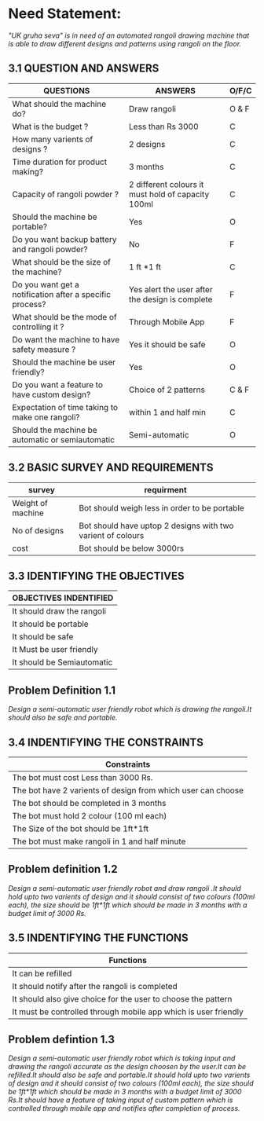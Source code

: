 # **Need Statement**:
_"UK gruha seva" is in need of an automated rangoli drawing machine that is able to draw different designs and patterns using rangoli on the floor._

## 3.1 QUESTION AND ANSWERS
|QUESTIONS|ANSWERS|O/F/C|
|---------|-------|-----|
|What should the machine do?|Draw rangoli|O & F|
|What is the budget ?|Less than Rs 3000|C|
|How many varients of designs ?|2 designs|C|
|Time duration for product making?|3 months|C|
|Capacity of rangoli powder ?|2 different colours it must hold of capacity 100ml|C|
|Should the machine be portable?|Yes|O|
|Do you want backup battery and rangoli powder?|No|F|
|What should be the size of the machine?|1 ft *1 ft|C|
|Do you want get a notification after a specific process?|Yes alert the user after the design is complete|F|
|What should be the mode of controlling it ?|Through Mobile App|F|
|Do want the machine to have safety measure ?|Yes it should be safe|O|
|Should the machine be user friendly?|Yes|O|
|Do you want a feature to have custom design?|Choice of 2 patterns|C & F|
|Expectation of time taking to make one rangoli?|within 1 and half min|C|
|Should the machine be automatic or semiautomatic|Semi-automatic|O|

## 3.2 BASIC SURVEY AND REQUIREMENTS

|survey|requirment|
|------|----------|
|Weight of machine|Bot should weigh less in order to be portable|
|No of designs|Bot should have uptop 2 designs with two varient of colours|
|cost| Bot should be below 3000rs|

## 3.3 IDENTIFYING THE OBJECTIVES
| OBJECTIVES INDENTIFIED |
|---------------------|
|It should draw the rangoli|
|It should be portable|
|It should be safe|
|It Must be user friendly|
|It should be Semiautomatic|

## Problem Definition 1.1
_Design a  semi-automatic user friendly robot which is drawing the rangoli.It should also be safe and portable._


## 3.4 INDENTIFYING THE CONSTRAINTS
|Constraints|
|-----------|
| The bot must cost Less than 3000 Rs.|
| The bot have 2 varients of design from which user can choose|
| The bot should be completed in 3 months|
| The bot must hold 2 colour (100 ml each)|
| The Size of the bot should be 1ft*1ft|
| The bot must make rangoli in 1 and half minute|

## Problem definition 1.2
_Design a  semi-automatic user friendly robot and draw  rangoli .It should hold upto two varients of design and it should consist of two colours (100ml each), the size should be 1ft*1ft which should be made in 3 months with a budget limit of 3000 Rs._

## 3.5 INDENTIFYING THE FUNCTIONS
| Functions |
|-----------|
| It can be refilled|
| It should notify after the rangoli is completed|
| It should also give choice for the user to choose the pattern|
| It must be controlled through mobile app which is user friendly|

## Problem defintion 1.3

_Design a  semi-automatic user friendly robot which is taking input and drawing the rangoli accurate as the design choosen by the user.It can be refilled.It should also be safe and portable.It should hold upto two varients of design and it should consist of two colours (100ml each), the size should be 1ft*1ft which should be made in 3 months with a budget limit of 3000 Rs.It should have a feature of taking input of custom pattern which is controlled through mobile app and notifies after completion of process._
